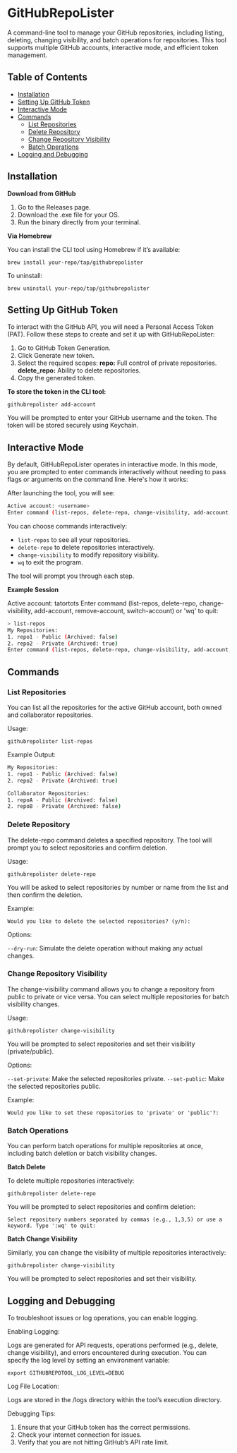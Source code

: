 # GitHubRepoLister

A command-line tool to manage your GitHub repositories, including listing, deleting, changing visibility, and batch operations for repositories. This tool supports multiple GitHub accounts, interactive mode, and efficient token management.

## Table of Contents
- [Installation](#installation)
- [Setting Up GitHub Token](#setting-up-github-token)
- [Interactive Mode](#interactive-mode)
- [Commands](#commands)
  - [List Repositories](#list-repositories)
  - [Delete Repository](#delete-repository)
  - [Change Repository Visibility](#change-repository-visibility)
  - [Batch Operations](#batch-operations)
- [Logging and Debugging](#logging-and-debugging)

## Installation

**Download from GitHub**
1. Go to the Releases page.
2. Download the .exe file for your OS.
3. Run the binary directly from your terminal.

**Via Homebrew**

You can install the CLI tool using Homebrew if it’s available:

`brew install your-repo/tap/githubrepolister`

To uninstall:

`brew uninstall your-repo/tap/githubrepolister`

## Setting Up GitHub Token

To interact with the GitHub API, you will need a Personal Access Token (PAT). Follow these steps to create and set it up with GitHubRepoLister:

1. Go to GitHub Token Generation.
2. Click Generate new token.
3. Select the required scopes:
	 **repo:** Full control of private repositories.
	**delete_repo:** Ability to delete repositories.
6. Copy the generated token.

**To store the token in the CLI tool:**

`githubrepolister add-account`

You will be prompted to enter your GitHub username and the token. The token will be stored securely using Keychain.

## Interactive Mode

By default, GitHubRepoLister operates in interactive mode. In this mode, you are prompted to enter commands interactively without needing to pass flags or arguments on the command line. Here's how it works:

After launching the tool, you will see:

```bash
Active account: <username>
Enter command (list-repos, delete-repo, change-visibility, add-account, remove-account, switch-account) or 'wq' to quit:
```


You can choose commands interactively:
- `list-repos` to see all your repositories.
- `delete-repo` to delete repositories interactively.
- `change-visibility` to modify repository visibility.
- `wq` to exit the program.

The tool will prompt you through each step.

**Example Session**

Active account: tatortots
Enter command (list-repos, delete-repo, change-visibility, add-account, remove-account, switch-account) or 'wq' to quit:
```bash
> list-repos
My Repositories:
1. repo1 - Public (Archived: false)
2. repo2 - Private (Archived: true)
Enter command (list-repos, delete-repo, change-visibility, add-account, remove-account, switch-account) or 'wq' to quit:
```

## Commands

### List Repositories

You can list all the repositories for the active GitHub account, both owned and collaborator repositories.

Usage:

`githubrepolister list-repos`

Example Output:

```bash
My Repositories:
1. repo1 - Public (Archived: false)
2. repo2 - Private (Archived: true)

Collaborator Repositories:
1. repoA - Public (Archived: false)
2. repoB - Private (Archived: false)
```

### Delete Repository

The delete-repo command deletes a specified repository. The tool will prompt you to select repositories and confirm deletion.

Usage:

`githubrepolister delete-repo`

You will be asked to select repositories by number or name from the list and then confirm the deletion.

Example:

`Would you like to delete the selected repositories? (y/n):`

Options:

`--dry-run`: Simulate the delete operation without making any actual changes.

### Change Repository Visibility

The change-visibility command allows you to change a repository from public to private or vice versa. You can select multiple repositories for batch visibility changes.

Usage:

`githubrepolister change-visibility`

You will be prompted to select repositories and set their visibility (private/public).

Options:

`--set-private`: Make the selected repositories private.
`--set-public`: Make the selected repositories public.

Example:

`Would you like to set these repositories to 'private' or 'public'?:`

### Batch Operations

You can perform batch operations for multiple repositories at once, including batch deletion or batch visibility changes.

**Batch Delete**

To delete multiple repositories interactively:

`githubrepolister delete-repo`

You will be prompted to select repositories and confirm deletion:

`Select repository numbers separated by commas (e.g., 1,3,5) or use a keyword. Type ':wq' to quit:`

**Batch Change Visibility**

Similarly, you can change the visibility of multiple repositories interactively:

`githubrepolister change-visibility`

You will be prompted to select repositories and set their visibility.

## Logging and Debugging

To troubleshoot issues or log operations, you can enable logging.

Enabling Logging:

Logs are generated for API requests, operations performed (e.g., delete, change visibility), and errors encountered during execution. You can specify the log level by setting an environment variable:

`export GITHUBREPOTOOL_LOG_LEVEL=DEBUG`

Log File Location:

Logs are stored in the /logs directory within the tool’s execution directory.

Debugging Tips:

1. Ensure that your GitHub token has the correct permissions.
2. Check your internet connection for issues.
3. Verify that you are not hitting GitHub’s API rate limit.
